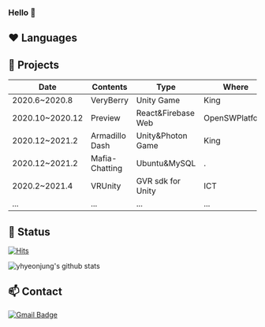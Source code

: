 ### Hello 👋
<!--
- 🌱 I’m currently learning Backend, VR, Deep Learning
<!--
**yhyeonjung/yhyeonjung** is a ✨ _special_ ✨ repository because its `README.md` (this file) appears on your GitHub profile.

Here are some ideas to get you started:

- 🔭 I’m currently working on ...
- 🌱 I’m currently learning ...
- 👯 I’m looking to collaborate on ...
- 🤔 I’m looking for help with ...
- 💬 Ask me about ...
- 📫 How to reach me: ...
- 😄 Pronouns: ...
- ⚡ Fun fact: ...
-->

## ❤️ Languages
<!--
<p>
    <img src="https://img.shields.io/badge/C-A8B9CC?style=flat-square&logo=C&logoColor=white"/>
    <img src="https://img.shields.io/badge/C++-00599C?style=flat-square&logo=C++&logoColor=white"/>
    <img src="https://img.shields.io/badge/Java-007396?style=flat-square&logo=Java&logoColor=white"/>
    <img src="https://img.shields.io/badge/Javascript-ffb13b?style=flat-square&logo=javascript&logoColor=white"/>
    <img src="https://img.shields.io/badge/Python-3766AB?style=flat-square&logo=Python&logoColor=white"/>
    <img src="https://img.shields.io/badge/Unity-000000?style=flat-square&logo=Unity&logoColor=white"/>    
    <img src="https://img.shields.io/badge/HTML-E34F26?style=flat-square&logo=html5&logoColor=white"/>
    <img src="https://img.shields.io/badge/CSS-1572B6?style=flat-square&logo=css3&logoColor=white"/>
    <img src="https://img.shields.io/badge/React-61DAFB?style=flat-square&logo=react&logoColor=white"/>
    <img src="https://img.shields.io/badge/Mysql-E6B91E?style=flat-square&logo=MySql&logoColor=white"/>  
</p>
-->

## 📖 Projects
|Date|Contents|Type|Where|
|----|--------|----|-----|
|2020.6~2020.8|VeryBerry|Unity Game|King|
|2020.10~2020.12|Preview|React&Firebase Web|OpenSWPlatform|
|2020.12~2021.2|Armadillo Dash|Unity&Photon Game|King|
|2020.12~2021.2|Mafia-Chatting|Ubuntu&MySQL|.|
|2020.2~2021.4|VRUnity|GVR sdk for Unity|ICT|
|...|...|...|...|

## 📲 Status
[![Hits](https://hits.seeyoufarm.com/api/count/incr/badge.svg?url=https%3A%2F%2Fgithub.com%2Fyhyeonjung&count_bg=%2379C83D&title_bg=%23555555&icon=&icon_color=%23E7E7E7&title=hits&edge_flat=false)](https://hits.seeyoufarm.com)


![yhyeonjung's github stats](https://github-readme-stats.vercel.app/api?username=yhyeonjg&show_icons=true)

## 📫 Contact
[![Gmail Badge](https://img.shields.io/badge/Gmail-d14836?style=flat-square&logo=Gmail&logoColor=white&link=mailto:yhyeonjg@ewhain.net)](mailto:yhyeonjg@ewhain.net)
